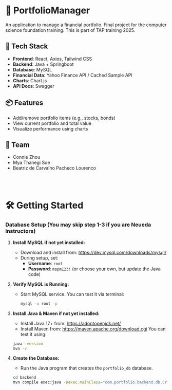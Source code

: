 # 💼 PortfolioManager
An application to manage a financial portfolio. 
Final project for the computer science foundation training.
This is part of TAP training 2025.

## 🚀 Tech Stack

- **Frontend**: React, Axios, Tailwind CSS
- **Backend**: Java + Springboot
- **Database**: MySQL
- **Financial Data**: Yahoo Finance API / Cached Sample API
- **Charts**: Chart.js 
- **API Docs**: Swagger

## 📦 Features

- Add/remove portfolio items (e.g., stocks, bonds)
- View current portfolio and total value
- Visualize performance using charts

## 👥 Team

- Connie Zhou
- Mya Thanegi Soe
- Beatriz de Carvalho Pacheco Lourenco

<br><br>

# 🛠️ Getting Started

### Database Setup (You may skip step 1-3 if you are Neueda instructors)

1. **Install MySQL if not yet installed:**
   - Download and install from: https://dev.mysql.com/downloads/mysql/
   - During setup, set:
     - **Username**: `root`
     - **Password**: `mspm123!` (or choose your own, but update the Java code)

2. **Verify MySQL is Running:**
   - Start MySQL service. You can test it via terminal:
     ```bash
     mysql -u root -p
     ```

3. **Install Java & Maven if not yet installed:**
   - Install Java 17+ from: https://adoptopenjdk.net/
   - Install Maven from: https://maven.apache.org/download.cgi
   You can test it using:
   ```bash
   java -version
   mvn -v
   ```

4. **Create the Database:**
   - Run the Java program that creates the `portfolio_db` database.
    ```bash
    cd backend
    mvn compile exec:java -Dexec.mainClass="com.portfolio.backend.db.CreateDatabase"
    ```



